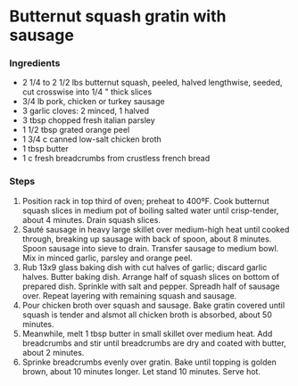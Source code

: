 # Butternut squash gratin with sausage

### Ingredients

* 2 1/4 to 2 1/2 lbs butternut squash, peeled, halved lengthwise, seeded, cut crosswise into 1/4 " thick slices
* 3/4 lb pork, chicken or turkey sausage
* 3 garlic cloves: 2 minced, 1 halved
* 3 tbsp chopped fresh italian parsley
* 1 1/2 tbsp grated orange peel
* 1 3/4 c canned low-salt chicken broth
* 1 tbsp butter
* 1 c fresh breadcrumbs from crustless french bread

### Steps

1. Position rack in top third of oven; preheat to 400ºF.  Cook butternut squash slices in medium pot of boiling salted water until crisp-tender, about 4 minutes.  Drain squash slices.
2. Sauté sausage in heavy large skillet over medium-high heat until cooked through, breaking up sausage with back of spoon, about 8 minutes.  Spoon sausage into sieve to drain.  Transfer sausage to medium bowl.  Mix in minced garlic, parsley and orange peel.
3. Rub 13x9 glass baking dish with cut halves of garlic; discard garlic halves. Butter baking dish. Arrange half of squash slices on bottom of prepared dish.  Sprinkle with salt and pepper.  Spreadh half of sausage over. Repeat layering with remaining squash and sausage. 
4. Pour chicken broth over squash and sausage. Bake gratin covered until squash is tender and alsmot all chicken broth is absorbed, about 50 minutes.
5. Meanwhile, melt 1 tbsp butter in small skillet  over medium heat.  Add breadcrumbs and stir until breadcrumbs are dry and coated with butter, about 2 minutes.  
6. Sprinke breadcrumbs evenly over gratin.  Bake until topping is golden brown, about 10 minutes longer.  Let stand 10 minutes.  Serve hot.


